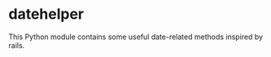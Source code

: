 datehelper
==========

This Python module contains some useful date-related methods inspired by rails.